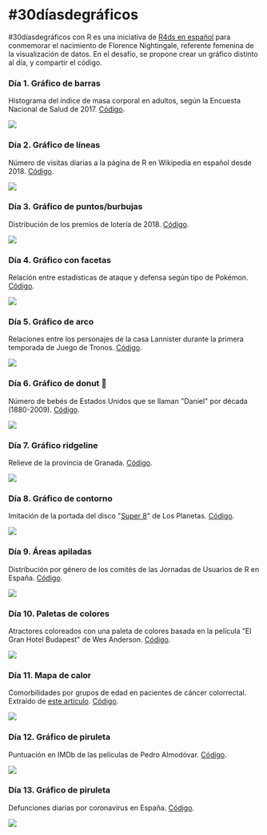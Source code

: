 # #30díasdegráficos

#30díasdegráficos con R es una iniciativa de [R4ds en español](https://github.com/cienciadedatos/datos-de-miercoles/blob/master/30-dias-de-graficos-2020.md) para conmemorar el nacimiento de Florence Nightingale, referente femenina de la visualización de datos. En el desafío, se propone crear un gráfico distinto al día, y compartir el código.

### Día 1. Gráfico de barras

Histograma del índice de masa corporal en adultos, según la Encuesta Nacional de Salud de 2017. [Código](scripts/1_barras.R).

![](graficos/1.png)

### Día 2. Gráfico de líneas

Número de visitas diarias a la página de R en Wikipedia en español desde 2018. [Código](scripts/2_lineas.R).

![](graficos/2.png)

### Día 3. Gráfico de puntos/burbujas

Distribución de los premios de lotería de 2018. [Código](scripts/3_burbujas.R).

![](graficos/3.png)

### Día 4. Gráfico con facetas

Relación entre estadísticas de ataque y defensa según tipo de Pokémon. [Código](scripts/4_facetas.R).

![](graficos/4.png)

### Día 5. Gráfico de arco

Relaciones entre los personajes de la casa Lannister durante la primera temporada de Juego de Tronos. [Código](scripts/5_arco.R).

![](graficos/5.png)

### Día 6. Gráfico de donut :doughnut:

Número de bebés de Estados Unidos que se llaman "Daniel" por década (1880-2009). [Código](scripts/6_donut.R).

![](graficos/6.png)

### Día 7. Gráfico ridgeline

Relieve de la provincia de Granada. [Código](scripts/7_ridgeline.R).

![](graficos/7.png)

### Día 8. Gráfico de contorno

Imitación de la portada del disco "[Super 8](https://m.eldiario.es/fotos/Portada-disco-Super_EDIIMA20190503_0693_5.jpg)" de Los Planetas. [Código](scripts/8_contorno.R).

![](graficos/8.png)

### Día 9. Áreas apiladas

Distribución por género de los comités de las Jornadas de Usuarios de R en España. [Código](scripts/9_areas_apiladas.R).

![](graficos/9.png)

### Día 10. Paletas de colores

Atractores coloreados con una paleta de colores basada en la película "El Gran Hotel Budapest" de Wes Anderson. [Código](scripts/10_paleta_colores.R).

![](graficos/10.png)

### Día 11. Mapa de calor

Comorbilidades por grupos de edad en pacientes de cáncer colorrectal. Extraído de [este artículo](https://www.dovepress.com/multimorbidity-by-patient-and-tumor-factors-and-time-to-surgery-among--peer-reviewed-article-CLEP). [Código](scripts/11_heatmap.R).

![](graficos/11.png)

### Día 12. Gráfico de piruleta

Puntuación en IMDb de las películas de Pedro Almodóvar. [Código](scripts/12_lollipop.R).

![](graficos/12.png)

### Día 13. Gráfico de piruleta

Defunciones diarias por coronavirus en España. [Código](scripts/13_tiempo.R).

![](graficos/13.png)
